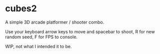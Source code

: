 # cubes2
A simple 3D arcade platformer / shooter combo.

Use your keyboard arrow keys to move and spacebar to shoot, R for new random seed, F for FPS to console.

WIP, not what I intended it to be.
